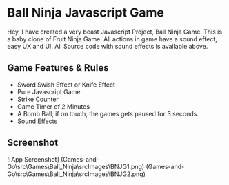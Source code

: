 
# Ball Ninja Javascript Game 

Hey, I have created a very beast Javascript Project, Ball Ninja Game.
This is a baby clone of Fruit Ninja Game. All actions in game have a sound effect, easy UX and UI. All Source code with sound effects is available above.


## Game Features & Rules

- Sword Swish Effect or Knife Effect
- Pure Javascript Game
- Strike Counter
- Game Timer of 2 Minutes
- A Bomb Ball, if on touch, the games gets paused for 3 seconds.
- Sound Effects


## Screenshot

![App Screenshot]
(Games-and-Go\src\Games\Ball_Ninja\srcImages\BNJG1.png)
(Games-and-Go\src\Games\Ball_Ninja\srcImages\BNJG2.png)



